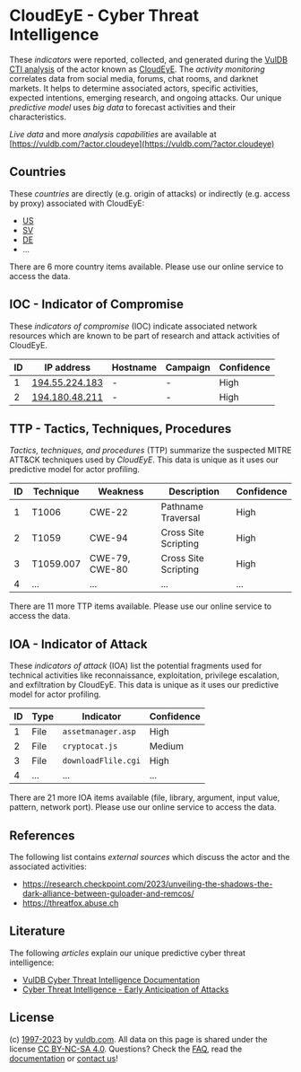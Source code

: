 # CloudEyE - Cyber Threat Intelligence

These _indicators_ were reported, collected, and generated during the [VulDB CTI analysis](https://vuldb.com/?kb.cti) of the actor known as [CloudEyE](https://vuldb.com/?actor.cloudeye). The _activity monitoring_ correlates data from social media, forums, chat rooms, and darknet markets. It helps to determine associated actors, specific activities, expected intentions, emerging research, and ongoing attacks. Our unique _predictive model_ uses _big data_ to forecast activities and their characteristics.

_Live data_ and more _analysis capabilities_ are available at [https://vuldb.com/?actor.cloudeye](https://vuldb.com/?actor.cloudeye)

## Countries

These _countries_ are directly (e.g. origin of attacks) or indirectly (e.g. access by proxy) associated with CloudEyE:

* [US](https://vuldb.com/?country.us)
* [SV](https://vuldb.com/?country.sv)
* [DE](https://vuldb.com/?country.de)
* ...

There are 6 more country items available. Please use our online service to access the data.

## IOC - Indicator of Compromise

These _indicators of compromise_ (IOC) indicate associated network resources which are known to be part of research and attack activities of CloudEyE.

ID | IP address | Hostname | Campaign | Confidence
-- | ---------- | -------- | -------- | ----------
1 | [194.55.224.183](https://vuldb.com/?ip.194.55.224.183) | - | - | High
2 | [194.180.48.211](https://vuldb.com/?ip.194.180.48.211) | - | - | High

## TTP - Tactics, Techniques, Procedures

_Tactics, techniques, and procedures_ (TTP) summarize the suspected MITRE ATT&CK techniques used by _CloudEyE_. This data is unique as it uses our predictive model for actor profiling.

ID | Technique | Weakness | Description | Confidence
-- | --------- | -------- | ----------- | ----------
1 | T1006 | CWE-22 | Pathname Traversal | High
2 | T1059 | CWE-94 | Cross Site Scripting | High
3 | T1059.007 | CWE-79, CWE-80 | Cross Site Scripting | High
4 | ... | ... | ... | ...

There are 11 more TTP items available. Please use our online service to access the data.

## IOA - Indicator of Attack

These _indicators of attack_ (IOA) list the potential fragments used for technical activities like reconnaissance, exploitation, privilege escalation, and exfiltration by CloudEyE. This data is unique as it uses our predictive model for actor profiling.

ID | Type | Indicator | Confidence
-- | ---- | --------- | ----------
1 | File | `assetmanager.asp` | High
2 | File | `cryptocat.js` | Medium
3 | File | `downloadFlile.cgi` | High
4 | ... | ... | ...

There are 21 more IOA items available (file, library, argument, input value, pattern, network port). Please use our online service to access the data.

## References

The following list contains _external sources_ which discuss the actor and the associated activities:

* https://research.checkpoint.com/2023/unveiling-the-shadows-the-dark-alliance-between-guloader-and-remcos/
* https://threatfox.abuse.ch

## Literature

The following _articles_ explain our unique predictive cyber threat intelligence:

* [VulDB Cyber Threat Intelligence Documentation](https://vuldb.com/?kb.cti)
* [Cyber Threat Intelligence - Early Anticipation of Attacks](https://www.scip.ch/en/?labs.20201022)

## License

(c) [1997-2023](https://vuldb.com/?kb.changelog) by [vuldb.com](https://vuldb.com/?kb.about). All data on this page is shared under the license [CC BY-NC-SA 4.0](https://creativecommons.org/licenses/by-nc-sa/4.0/). Questions? Check the [FAQ](https://vuldb.com/?kb.faq), read the [documentation](https://vuldb.com/?kb) or [contact us](https://vuldb.com/?contact)!
